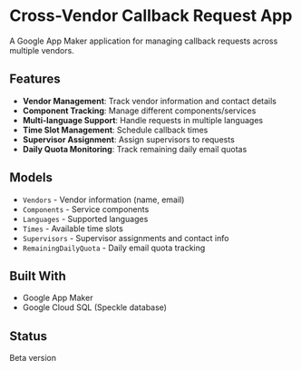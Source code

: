 # Cross-Vendor Callback Request App

A Google App Maker application for managing callback requests across multiple vendors.

## Features

- **Vendor Management**: Track vendor information and contact details
- **Component Tracking**: Manage different components/services
- **Multi-language Support**: Handle requests in multiple languages
- **Time Slot Management**: Schedule callback times
- **Supervisor Assignment**: Assign supervisors to requests
- **Daily Quota Monitoring**: Track remaining daily email quotas

## Models

- `Vendors` - Vendor information (name, email)
- `Components` - Service components
- `Languages` - Supported languages
- `Times` - Available time slots
- `Supervisors` - Supervisor assignments and contact info
- `RemainingDailyQuota` - Daily email quota tracking

## Built With

- Google App Maker
- Google Cloud SQL (Speckle database)

## Status

Beta version
